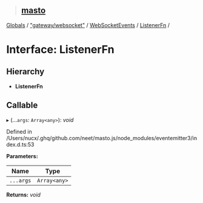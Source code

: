 > ## [masto](../README.md)

[Globals](../globals.md) / ["gateway/websocket"](../modules/_gateway_websocket_.md) / [WebSocketEvents](../classes/_gateway_websocket_.websocketevents.md) / [ListenerFn](_gateway_websocket_.websocketevents.listenerfn.md) /

# Interface: ListenerFn

## Hierarchy

* **ListenerFn**

## Callable

▸ (...`args`: `Array<any>`): *void*

Defined in /Users/nucx/.ghq/github.com/neet/masto.js/node_modules/eventemitter3/index.d.ts:53

**Parameters:**

Name | Type |
------ | ------ |
`...args` | `Array<any>` |

**Returns:** *void*